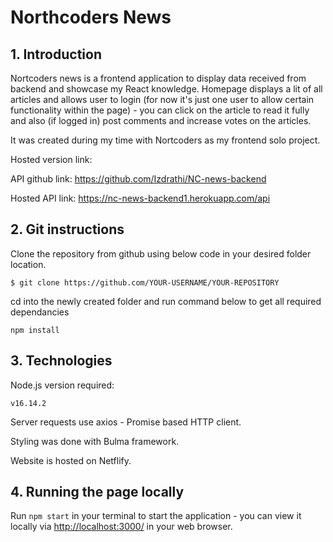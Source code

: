 # Northcoders News

## 1. Introduction

Nortcoders news is a frontend application to display data received from backend and showcase my React knowledge. Homepage displays a lit of all articles and allows user to login (for now it's just one user to allow certain functionality within the page) - you can click on the article to read it fully and also (if logged in) post comments and increase votes on the articles.

It was created during my time with Nortcoders as my frontend solo project.

Hosted version link:

API github link:
https://github.com/Izdrathi/NC-news-backend

Hosted API link:
https://nc-news-backend1.herokuapp.com/api

## 2. Git instructions

Clone the repository from github using below code in your desired folder location.

`$ git clone https://github.com/YOUR-USERNAME/YOUR-REPOSITORY`

cd into the newly created folder and run command below to get all required dependancies

```
npm install
```

## 3. Technologies

Node.js version required:

```
v16.14.2
```

Server requests use axios - Promise based HTTP client.

Styling was done with Bulma framework.

Website is hosted on Netflify.

## 4. Running the page locally

Run `npm start` in your terminal to start the application - you can view it locally via [http://localhost:3000/](http://localhost:3000/) in your web browser.
